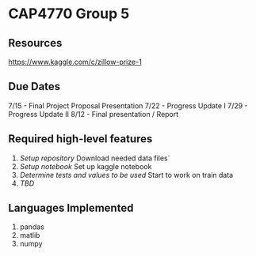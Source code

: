 # **CAP4770 Group 5**

## **Resources**

https://www.kaggle.com/c/zillow-prize-1

## **Due Dates**

7/15 - Final Project Proposal Presentation
7/22 - Progress Update I
7/29 - Progress Update II
8/12 - Final presentation / Report

## **Required high-level features**

1. *Setup repository* Download needed data files`
2. *Setup notebook* Set up kaggle notebook
3. *Determine tests and values to be used* Start to work on train data
4. *TBD* 

## **Languages Implemented**

1. pandas
2. matlib
3. numpy